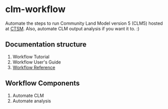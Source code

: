 # clm-workflow

Automate the steps to run Community Land Model version 5 (CLM5) hosted at [CTSM](https://github.com/ESCOMP/CTSM).
Also, automate CLM output analysis if you want it to. :)

## Documentation structure

1. Workflow Tutorial
2. Workflow User's Guide
3. [Workflow Reference](reference/index.md)

## Workflow Components

1. Automate CLM
2. Automate analysis